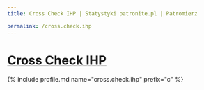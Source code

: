 ```yaml
---
title: Cross Check IHP | Statystyki patronite.pl | Patromierz

permalink: /cross.check.ihp
---
```


# [Cross Check IHP](https://patronite.pl/cross.check.ihp)

{% include profile.md name="cross.check.ihp" prefix="c" %}
